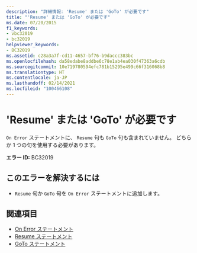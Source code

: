 ```yaml
---
description: "詳細情報: 'Resume' または 'GoTo' が必要です"
title: "'Resume' または 'GoTo' が必要です"
ms.date: 07/20/2015
f1_keywords:
- vbc32019
- bc32019
helpviewer_keywords:
- BC32019
ms.assetid: c28a3a7f-cd11-4657-bf76-b9daccc383bc
ms.openlocfilehash: da58edabe8addbe6c78e1ab4ea030f47363a6cdb
ms.sourcegitcommit: 10e719780594efc781b15295e499c66f316068b8
ms.translationtype: HT
ms.contentlocale: ja-JP
ms.lasthandoff: 02/14/2021
ms.locfileid: "100466108"
---
```

# <a name="resume-or-goto-expected"></a>'Resume' または 'GoTo' が必要です

`On Error` ステートメントに、 `Resume` 句も `GoTo` 句も含まれていません。 どちらか 1 つの句を使用する必要があります。  
  
 **エラー ID:** BC32019  
  
## <a name="to-correct-this-error"></a>このエラーを解決するには  
  
- `Resume` 句か `GoTo` 句を `On Error` ステートメントに追加します。  
  
## <a name="see-also"></a>関連項目

- [On Error ステートメント](../language-reference/statements/on-error-statement.md)
- [Resume ステートメント](../language-reference/statements/resume-statement.md)
- [GoTo ステートメント](../language-reference/statements/goto-statement.md)
